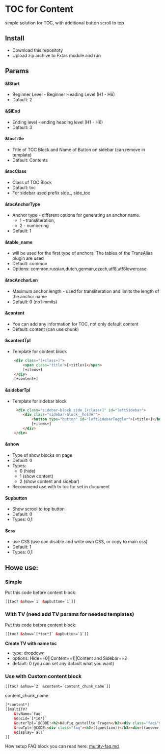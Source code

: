 # TOC for Content
simple solution for TOC, with additional button scroll to top 

## Install

- Download this repositoty
- Upload zip archive to Extas module and run

## Params

#### &lStart 
- Beginner Level - Beginner Heading Level (H1 - H6)
- Dafault: 2

#### &$lEnd
- Ending level - ending heading level (H1 - H6)
- Dafault: 3

#### &tocTitle 
- Title of TOC Block and Name of Button on sidebar (can remove in template)
- Dafault: Contents 

#### &tocClass
- Class of TOC Block
- Dafault: toc
- For sidebar used prefix side_,  side_toc

#### &tocAnchorType
- Anchor type - different options for generating an anchor name. 
  - 1 - transliteration, 
  - 2 - numbering
- Default: 1

#### &table_name
- will be used for the first type of anchors. The tables of the TransAlias plugin are used
- Default: common
- Options: common,russian,dutch,german,czech,utf8,utf8lowercase

#### &tocAnchorLen    
- Maximum anchor length - used for transliteration and limits the length of the anchor name
- Default: 0  (no limmits)

#### &content
- You can add any information for TOC, not only default content
- Default: content (can use chunk) 

#### &contentTpl
- Template for content block
```html
    <div class="[+class+]">
        <span class="title">[+title+]</span>
        [+items+]
    </div>
    [+content+]
```

#### &sidebarTpl
- Template for sidebar block
```html
     <div class="sidebar-block side_[+class+]" id="leftSidebar">
        <div class="sidebar-block__holder">
            <button type="button" id="leftSidebarToggler">[+title+]</button>
            [+items+]
        </div>
    </div>
```

#### &show
- Type of show blocks on page
- Default: 0
- Types: 
    - 0 (hide)
    - 1 (show content)
    - 2 (show content and sidebar)
- Recommend use with tv toc for set in document

#### $upbutton
- Show scrool to top button
- Default: 0
- Types: 0,1

#### $css
- use CSS (use can disable and write own CSS, or copy to main css)
- Default: 1
- Types: 0,1

## Howe use: 
### Simple
Put this code before content block:
```HTML
[[toc? &show=`1` &upbutton=`1`]]
``` 

### With TV (need add TV params for needed templates)
Put this code before content block:
```HTML
[[toc? &show=`[*toc*]` &upbutton=`1`]]
``` 

**Create TV with name toc**
- type: dropdown
- options: Hide==0||Content==1||Content and Sidebar==2
- default: 0 (you can set any dafault what you want)


### Use with Custom content block
```[[toc? &show=`2` &content=`content_chunk_name`]]```

content_chunk_name:

```html
[*content*]
[[multiTV?
    &tvName=`faq`
    &docid=`[*id*]`
    &outerTpl=`@CODE:<h2>Häufig gestellte Fragen</h2><div class="faqs">((wrapper))</div>`
    &rowTpl=`@CODE:<div class="faq"><h3>((question))</h3><div>((answer))</div></div><hr>`
    &display=`all`
]]
```

How setup FAQ block you can read here: [multitv-faq.md](multitv-faq.md)

